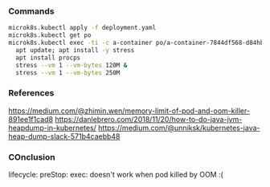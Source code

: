 ### Commands

```bash
microk8s.kubectl apply -f deployment.yaml 
microk8s.kubectl get po
microk8s.kubectl exec -ti -c a-container po/a-container-7844df568-d84hb -- bash 
  apt update; apt install -y stress
  apt install procps
  stress --vm 1 --vm-bytes 120M &
  stress --vm 1 --vm-bytes 250M
```

### References
https://medium.com/@zhimin.wen/memory-limit-of-pod-and-oom-killer-891ee1f1cad8
https://danlebrero.com/2018/11/20/how-to-do-java-jvm-heapdump-in-kubernetes/
https://medium.com/@unniksk/kubernetes-java-heap-dump-slack-571b4caebb48

### COnclusion
lifecycle:
          preStop:
            exec:
doesn't work when pod killed by OOM :(
